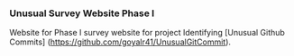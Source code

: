 ### Unusual Survey Website Phase I

Website for Phase I survey website for project Identifying [Unusual Github Commits] (https://github.com/goyalr41/UnusualGitCommit).
